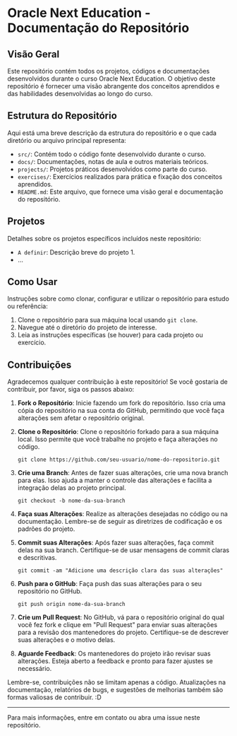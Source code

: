 # Oracle Next Education - Documentação do Repositório

## Visão Geral

Este repositório contém todos os projetos, códigos e documentações desenvolvidos durante o curso Oracle Next Education. O objetivo deste repositório é fornecer uma visão abrangente dos conceitos aprendidos e das habilidades desenvolvidas ao longo do curso.

## Estrutura do Repositório

Aqui está uma breve descrição da estrutura do repositório e o que cada diretório ou arquivo principal representa:

- `src/`: Contém todo o código fonte desenvolvido durante o curso.
- `docs/`: Documentações, notas de aula e outros materiais teóricos.
- `projects/`: Projetos práticos desenvolvidos como parte do curso.
- `exercises/`: Exercícios realizados para prática e fixação dos conceitos aprendidos.
- `README.md`: Este arquivo, que fornece uma visão geral e documentação do repositório.

## Projetos

Detalhes sobre os projetos específicos incluídos neste repositório:

- `A definir`: Descrição breve do projeto 1.
- ...

## Como Usar

Instruções sobre como clonar, configurar e utilizar o repositório para estudo ou referência:

1. Clone o repositório para sua máquina local usando `git clone`.
2. Navegue até o diretório do projeto de interesse.
3. Leia as instruções específicas (se houver) para cada projeto ou exercício.

## Contribuições

Agradecemos qualquer contribuição à este repositório! Se você gostaria de contribuir, por favor, siga os passos abaixo:

1. **Fork o Repositório**: Inicie fazendo um fork do repositório. Isso cria uma cópia do repositório na sua conta do GitHub, permitindo que você faça alterações sem afetar o repositório original.

2. **Clone o Repositório**: Clone o repositório forkado para a sua máquina local. Isso permite que você trabalhe no projeto e faça alterações no código.

    ```
    git clone https://github.com/seu-usuario/nome-do-repositorio.git
    ```

3. **Crie uma Branch**: Antes de fazer suas alterações, crie uma nova branch para elas. Isso ajuda a manter o controle das alterações e facilita a integração delas ao projeto principal.

    ```
    git checkout -b nome-da-sua-branch
    ```

4. **Faça suas Alterações**: Realize as alterações desejadas no código ou na documentação. Lembre-se de seguir as diretrizes de codificação e os padrões do projeto.

5. **Commit suas Alterações**: Após fazer suas alterações, faça commit delas na sua branch. Certifique-se de usar mensagens de commit claras e descritivas.

    ```
    git commit -am "Adicione uma descrição clara das suas alterações"
    ```

6. **Push para o GitHub**: Faça push das suas alterações para o seu repositório no GitHub.

    ```
    git push origin nome-da-sua-branch
    ```

7. **Crie um Pull Request**: No GitHub, vá para o repositório original do qual você fez fork e clique em "Pull Request" para enviar suas alterações para a revisão dos mantenedores do projeto. Certifique-se de descrever suas alterações e o motivo delas.

8. **Aguarde Feedback**: Os mantenedores do projeto irão revisar suas alterações. Esteja aberto a feedback e pronto para fazer ajustes se necessário.

Lembre-se, contribuições não se limitam apenas a código. Atualizações na documentação, relatórios de bugs, e sugestões de melhorias também são formas valiosas de contribuir. :D

---

Para mais informações, entre em contato ou abra uma issue neste repositório.